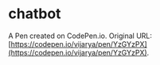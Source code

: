 # chatbot

A Pen created on CodePen.io. Original URL: [https://codepen.io/vijarya/pen/YzGYzPX](https://codepen.io/vijarya/pen/YzGYzPX).


